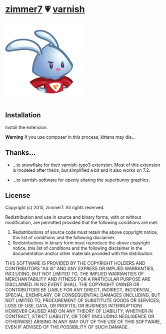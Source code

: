 # [zimmer7](http://zimmer7.com) 💗  [varnish](https://www.varnish-cache.org)

![varnish-bunny](ext_icon.png)

## Installation

Install the extension.

**Warning** If you use composer in this process, kittens may die…

## Thanks…

* …to snowflake for their [varnish-typo3](https://github.com/snowflakech/typo3-varnish) extension.
  Most of this extension is modeled after theirs, but simplified a bit and it also works on 7.2.

* …to varnish-software for openly sharing the superbunny graphics.

## License

Copyright (c) 2015, zimmer7.
All rights reserved.

Redistribution and use in source and binary forms, with or without
modification, are permitted provided that the following conditions are met:

1. Redistributions of source code must retain the above copyright notice, this
   list of conditions and the following disclaimer. 
2. Redistributions in binary form must reproduce the above copyright notice,
   this list of conditions and the following disclaimer in the documentation
   and/or other materials provided with the distribution.

THIS SOFTWARE IS PROVIDED BY THE COPYRIGHT HOLDERS AND CONTRIBUTORS "AS IS" AND
ANY EXPRESS OR IMPLIED WARRANTIES, INCLUDING, BUT NOT LIMITED TO, THE IMPLIED
WARRANTIES OF MERCHANTABILITY AND FITNESS FOR A PARTICULAR PURPOSE ARE
DISCLAIMED. IN NO EVENT SHALL THE COPYRIGHT OWNER OR CONTRIBUTORS BE LIABLE FOR
ANY DIRECT, INDIRECT, INCIDENTAL, SPECIAL, EXEMPLARY, OR CONSEQUENTIAL DAMAGES
(INCLUDING, BUT NOT LIMITED TO, PROCUREMENT OF SUBSTITUTE GOODS OR SERVICES;
LOSS OF USE, DATA, OR PROFITS; OR BUSINESS INTERRUPTION) HOWEVER CAUSED AND
ON ANY THEORY OF LIABILITY, WHETHER IN CONTRACT, STRICT LIABILITY, OR TORT
(INCLUDING NEGLIGENCE OR OTHERWISE) ARISING IN ANY WAY OUT OF THE USE OF THIS
SOFTWARE, EVEN IF ADVISED OF THE POSSIBILITY OF SUCH DAMAGE.
